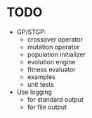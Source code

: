 # TODO
* GP/STGP: 
    + crossover operator
    + mutation operator
    + population initializer
    + evolution engine
    + fitness evaluator
    + examples
    + unit tests
* Use logging
    + for standard output
    + for file output